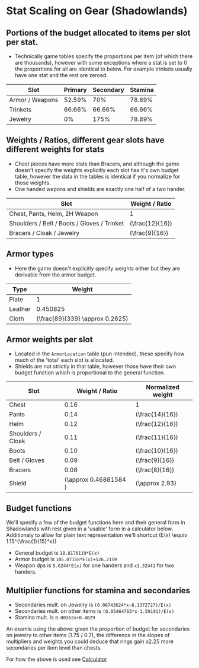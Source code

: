 # Stat Scaling on Gear (Shadowlands)

## Portions of the budget allocated to items per slot per stat.

- Technically game tables specify the proportions per item (of which there are thousands), however with some exceptions where a stat is set to 0 the proportions for all are identical to below.
For example trinkets usually have one stat and the rest are zeroed.

| Slot | Primary | Secondary | Stamina |
| --- | --- | --- | --- |
| Armor / Weapons | 52.59% | 70% | 78.89% |
| Trinkets | 66.66% | 66.66% | 66.66% |
| Jewelry | 0% | 175% | 78.89% |

## Weights / Ratios, different gear slots have different weights for stats

- Chest pieces have more stats than Bracers, and although the game doesn't specify the weights explicitly each slot has it's own budget table, however the data in the tables is identical if you normalize for those weights.
- One handed wepons and shields are exactly one half of a two hander.

| Slot | Weight / Ratio |
| --- | --- |
| Chest, Pants, Helm, 2H Weapon | 1 |
| Shoulders / Belt / Boots / Gloves / Trinket | \(\frac{12}{16}\) |
| Bracers / Cloak / Jewelry | \(\frac{9}{16}\) |

## Armor types

- Here the game doesn't explicitly specify weights either but they are derivable from the armor budget.

| Type | Weight |
| --- | --- |
| Plate | 1 |
| Leather | 0.450825 |
| Cloth | \(\frac{89}{339} \approx 0.2625\) |

## Armor weights per slot

- Located in the `ArmorLocation` table (pun intended), these specify how much of the 'total' each slot is allocated.
- Shields are not strictly in that table, however those have their own budget function which is proportional to the general function.

| Slot | Weight / Ratio | Normalized weight |
| --- | --- | --- |
| Chest | 0.16 | 1 |
| Pants | 0.14 | \(\frac{14}{16}\) |
| Helm | 0.12 | \(\frac{12}{16}\) |
| Shoulders / Cloak | 0.11 | \(\frac{11}{16}\) |
| Boots | 0.10 | \(\frac{10}{16}\) |
| Belt / Gloves | 0.09 | \(\frac{9}{16}\) |
| Bracers | 0.08 | \(\frac{8}{16}\) |
| Shield | \(\approx 0.46881584 \) | \(\approx 2.93\) |

## Budget functions

We'll specify a few of the budget functions here and their general form in Shadowlands with rest given in a 'usable' form in a calculator below.
Additionaly to allow for plain text representation we'll shortcut \(E(x) \equiv 1.15^{\frac{1}{15}*x}\)

- General budget is `18.8176119*E(x)`
- Armor budget is `105.07158*E(x)+526.2159`
- Weapon dps is `5.6244*E(x)` for one handers and `x1.32441` for two handers.

## Multiplier functions for stamina and secondaries

- Secondaries mult. on Jewelry is `(0.08743624*x-8.1372727)/E(x)`
- Secondaries mult. on other items is `(0.05464765*x-1.59191)/E(x)`
- Stamina mult. is `0.00362x+0.4029`

An examle using the above: given the proportion of budget for secondaries on jewelry to other items (1.75 / 0.7), the difference in the slopes of multipliers and weights you could deduce that rings gain x2.25 more secondaries per item level than chests.

For how the above is used see [Calculator](https://www.desmos.com/calculator/vmepvsshcb)